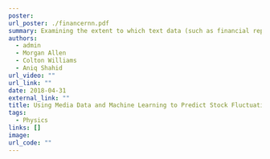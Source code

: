 ```yaml
---
poster: 
url_poster: ./financernn.pdf
summary: Examining the extent to which text data (such as financial reports, news articles, and search mentions) can predict the closing stock price of given companies. Text data was analysed using topic modeling to extract relevant features and recurrent neural networks to model time-dependence in the data sets.
authors: 
  - admin
  - Morgan Allen
  - Colton Williams
  - Aniq Shahid
url_video: ""
url_link: ""
date: 2018-04-31
external_link: ""
title: Using Media Data and Machine Learning to Predict Stock Fluctuations
tags:
  - Physics
links: []
image: 
url_code: ""
---
```


